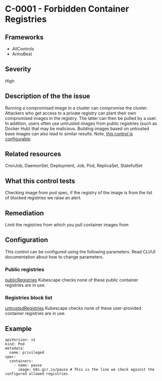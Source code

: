 # C-0001 - Forbidden Container Registries

## Frameworks
* AllControls
* ArmoBest
 
## Severity
High

## Description of the the issue
Running a compromised image in a cluster can compromise the cluster. Attackers who get access to a private registry can plant their own compromised images in the registry. The latter can then be pulled by a user. In addition, users often use untrusted images from public registries (such as Docker Hub) that may be malicious. Building images based on untrusted base images can also lead to similar results. Note, [this control is configurable](##configuration).
 
## Related resources
CronJob, DaemonSet, Deployment, Job, Pod, ReplicaSet, StatefulSet
 
## What this control tests 
Checking image from pod spec, if the registry of the image is from the list of blocked registries we raise an alert.
 
## Remediation
Limit the registries from which you pull container images from
 
## Configuration
 This control can be configured using the following parameters. Read CLI/UI documentation about how to change parameters.
 
### Public registries
[publicRegistries](doc:configuration_parameter_publicregistries)
Kubescape checks none of these public container registries are in use.
 
### Registries block list
[untrustedRegistries](doc:configuration_parameter_untrustedregistries)
Kubescape checks none of these user-provided container registries are in use.
 
## Example
```
apiVersion: v1
kind: Pod
metadata:
  name: privileged
spec:
  containers:
    - name: pause
      image: k8s.gcr.io/pause # This is the line we check against the configured allowed registries 
```
